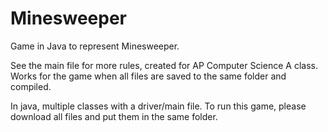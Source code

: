 # Minesweeper
Game in Java to represent Minesweeper.

See the main file for more rules, created for AP Computer Science A class.
Works for the game when all files are saved to the same folder and compiled.

In java, multiple classes with a driver/main file.
To run this game, please download all files and put them in the same folder.
